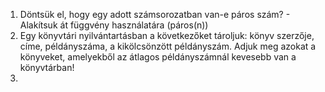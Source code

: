 1. Döntsük el, hogy egy adott számsorozatban van-e páros szám? - Alakítsuk át függvény használatára (páros(n))
2. Egy könyvtári nyilvántartásban a következőket tároljuk: könyv szerzője, címe, példányszáma, a kikölcsönzött példányszám. Adjuk meg azokat a könyveket, amelyekből az átlagos példányszámnál kevesebb van a könyvtárban!
3. 
